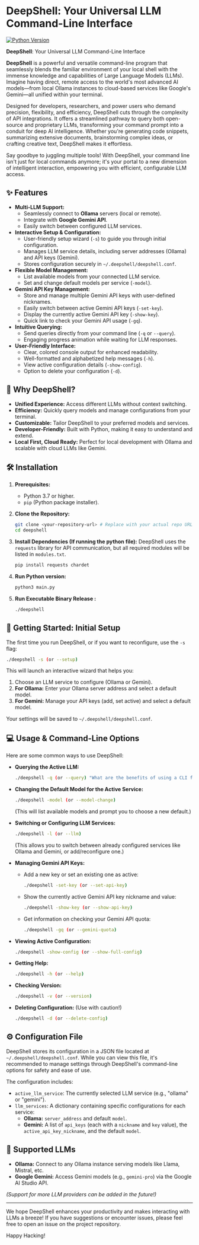 # DeepShell: Your Universal LLM Command-Line Interface

[![Python Version](https://img.shields.io/badge/python-3.7+-blue.svg)](https://www.python.org/)

<!-- Add other badges as appropriate, e.g., license, build status -->

**DeepShell**: Your Universal LLM Command-Line Interface

**DeepShell** is a powerful and versatile command-line program that seamlessly blends the familiar environment of your local shell with the immense knowledge and capabilities of Large Language Models (LLMs). Imagine having direct, remote access to the world's most advanced AI models—from local Ollama instances to cloud-based services like Google's Gemini—all unified within your terminal.

Designed for developers, researchers, and power users who demand precision, flexibility, and efficiency, DeepShell cuts through the complexity of API integrations. It offers a streamlined pathway to query both open-source and proprietary LLMs, transforming your command prompt into a conduit for deep AI intelligence. Whether you're generating code snippets, summarizing extensive documents, brainstorming complex ideas, or crafting creative text, DeepShell makes it effortless.

Say goodbye to juggling multiple tools! With DeepShell, your command line isn't just for local commands anymore; it's your portal to a new dimension of intelligent interaction, empowering you with efficient, configurable LLM access.

## ✨ Features

* **Multi-LLM Support:**
  * Seamlessly connect to **Ollama** servers (local or remote).
  * Integrate with **Google Gemini API**.
  * Easily switch between configured LLM services.
* **Interactive Setup & Configuration:**
  * User-friendly setup wizard (`-s`) to guide you through initial configuration.
  * Manages LLM service details, including server addresses (Ollama) and API keys (Gemini).
  * Stores configuration securely in `~/.deepshell/deepshell.conf`.
* **Flexible Model Management:**
  * List available models from your connected LLM service.
  * Set and change default models per service (`-model`).
* **Gemini API Key Management:**
  * Store and manage multiple Gemini API keys with user-defined nicknames.
  * Easily switch between active Gemini API keys (`-set-key`).
  * Display the currently active Gemini API key (`-show-key`).
  * Quick link to check your Gemini API usage (`-gq`).
* **Intuitive Querying:**
  * Send queries directly from your command line (`-q` or `--query`).
  * Engaging progress animation while waiting for LLM responses.
* **User-Friendly Interface:**
  * Clear, colored console output for enhanced readability.
  * Well-formatted and alphabetized help messages (`-h`).
  * View active configuration details (`-show-config`).
  * Option to delete your configuration (`-d`).

## 🚀 Why DeepShell?

* **Unified Experience:** Access different LLMs without context switching.
* **Efficiency:** Quickly query models and manage configurations from your terminal.
* **Customizable:** Tailor DeepShell to your preferred models and services.
* **Developer-Friendly:** Built with Python, making it easy to understand and extend.
* **Local First, Cloud Ready:** Perfect for local development with Ollama and scalable with cloud LLMs like Gemini.

## 🛠️ Installation

1. **Prerequisites:**
   
   * Python 3.7 or higher.
   * `pip` (Python package installer).

2. **Clone the Repository:**
   
   ```bash
   git clone <your-repository-url> # Replace with your actual repo URL
   cd deepshell
   ```

3. **Install Dependencies (If running the python file):**
   DeepShell uses the `requests` library for API communication, but all required modules will be listed in `modules.txt`.
   
   ```bash
   pip install requests chardet
   ```

4. **Run Python version:**

   ```bash
   python3 main.py
   ```

5. **Run Executable Binary Release :** 
   
   ```bash
   ./deepshell
   ```

## 🏁 Getting Started: Initial Setup

The first time you run DeepShell, or if you want to reconfigure, use the `-s` flag:

```bash
./deepshell -s (or --setup)
```

This will launch an interactive wizard that helps you:

1. Choose an LLM service to configure (Ollama or Gemini).
2. **For Ollama:** Enter your Ollama server address and select a default model.
3. **For Gemini:** Manage your API keys (add, set active) and select a default model.

Your settings will be saved to `~/.deepshell/deepshell.conf`.

## 💻 Usage & Command-Line Options

Here are some common ways to use DeepShell:

* **Querying the Active LLM:**
  
  ```bash
  ./deepshell -q (or --query) "What are the benefits of using a CLI for LLM interaction?"
  ```

* **Changing the Default Model for the Active Service:**
  
  ```bash
  ./deepshell -model (or --model-change)
  ```
  
  (This will list available models and prompt you to choose a new default.)

* **Switching or Configuring LLM Services:**
  
  ```bash
  ./deepshell -l (or --llm)
  ```
  
  (This allows you to switch between already configured services like Ollama and Gemini, or add/reconfigure one.)

* **Managing Gemini API Keys:**
  
  * Add a new key or set an existing one as active:
    
    ```bash
    ./deepshell -set-key (or --set-api-key)
    ```
  
  * Show the currently active Gemini API key nickname and value:
    
    ```bash
    ./deepshell -show-key (or --show-api-key)
    ```
  
  * Get information on checking your Gemini API quota:
    
    ```bash
    ./deepshell -gq (or --gemini-quota)
    ```

* **Viewing Active Configuration:**
  
  ```bash
  ./deepshell -show-config (or --show-full-config)
  ```

* **Getting Help:**
  
  ```bash
  ./deepshell -h (or --help)
  ```

* **Checking Version:**
  
  ```bash
  ./deepshell -v (or --version)
  ```

* **Deleting Configuration:** (Use with caution!)
  
  ```bash
  ./deepshell -d (or --delete-config)
  ```

## ⚙️ Configuration File

DeepShell stores its configuration in a JSON file located at `~/.deepshell/deepshell.conf`. While you can view this file, it's recommended to manage settings through DeepShell's command-line options for safety and ease of use.

The configuration includes:

* `active_llm_service`: The currently selected LLM service (e.g., "ollama" or "gemini").
* `llm_services`: A dictionary containing specific configurations for each service:
  * **Ollama:** `server_address` and default `model`.
  * **Gemini:** A list of `api_keys` (each with a `nickname` and `key` value), the `active_api_key_nickname`, and the default `model`.

## 🤖 Supported LLMs

* **Ollama:** Connect to any Ollama instance serving models like Llama, Mistral, etc.
* **Google Gemini:** Access Gemini models (e.g., `gemini-pro`) via the Google AI Studio API.

*(Support for more LLM providers can be added in the future!)*

---

We hope DeepShell enhances your productivity and makes interacting with LLMs a breeze!
If you have suggestions or encounter issues, please feel free to open an issue on the project repository.

Happy Hacking!
